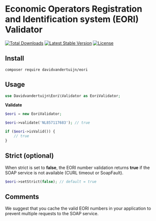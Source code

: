 # Economic Operators Registration and Identification system (EORI) Validator

<a href="https://packagist.org/packages/davidvandertuijn/eori"><img src="https://poser.pugx.org/davidvandertuijn/eori/d/total.svg" alt="Total Downloads"></a>
<a href="https://packagist.org/packages/davidvandertuijn/eori"><img src="https://poser.pugx.org/davidvandertuijn/eori/v/stable.svg" alt="Latest Stable Version"></a>
<a href="https://packagist.org/packages/davidvandertuijn/eori"><img src="https://poser.pugx.org/davidvandertuijn/eori/license.svg" alt="License"></a>

## Install

```
composer require davidvandertuijn/eori
```

## Usage

```php
use Davidvandertuijn\Eori\Validator as EoriValidator;
```

**Validate**

```php
$eori = new EoriValidator;

$eori->validate('NL857117683'); // true

if ($eori->isValid()) {
    // true
}
```

## Strict (optional)

When strict is set to **false**, the EORI number validation returns **true** if the SOAP service is not available (CURL timeout or SoapFault).

```php
$eori->setStrict(false); // default = true
```

## Comments

We suggest that you cache the valid EORI numbers in your application to prevent multiple requests to the SOAP service.
